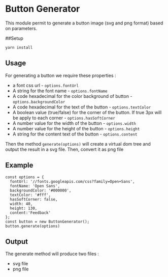 Button Generator
===

This module permit to generate a button image (svg and png format) based on parameters.

##Setup
```
yarn install
```
## Usage
For generating a button we require these properties :
 - a font css url - `options.fontUrl`
 - A string for the font name - `options.fontName`
 - A code hexadecimal for the color background of button - `options.backgroundColor`
 - A code hexadecimal for the text of the button - `options.textColor`
 - A boolean value (true/false) for the corner of the button. If true 3px will be apply to each corner - `options.hasSoftCorner`
 - A number value for the width of the button - `options.width`
 - A number value for the height of the button - `options.height`
 - A string for the content text of the button - `options.content`
 
 Then the method `generate(options)` will create a virtual dom tree and output the result in a svg file. Then, convert it as png file 
## Example
``` 
const options = {
  fontUrl: '//fonts.googleapis.com/css?family=Open+Sans',
  fontName: 'Open Sans',
  backgroundColor: '#000000',
  textColor: '#fff',
  hasSoftCorner: false,
  width: 40,
  height: 130,
  content:'Feedback'
};
const button = new ButtonGenerator();
button.generate(options)
```
## Output
The generate method will produce two files :
- svg file
- png file
  


